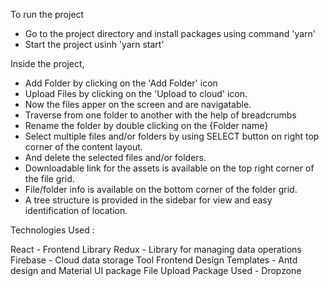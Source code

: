 To run the project 
 - Go to the project directory and install packages using command 'yarn'
 - Start the project usinh 'yarn start'

Inside the project,
 - Add Folder by clicking on the 'Add Folder' icon
 - Upload Files by clicking on the 'Upload to cloud' icon. 
 - Now the files apper on the screen and are navigatable.
 - Traverse from one folder to another with the help of breadcrumbs
 - Rename the folder by double clicking on the {Folder name}
 - Select multiple files and/or folders by using SELECT button on right top corner of the content layout.
 - And delete the selected files and/or folders.
 - Downloadable link for the assets is available on the top right corner of the file grid.
 - File/folder info is available on the bottom corner of the folder grid.
 - A tree structure is provided in the sidebar for view and easy identification of location.


 Technologies Used :

 React - Frontend Library
 Redux - Library for managing data operations
 Firebase - Cloud data storage Tool
 Frontend Design Templates - Antd design and Material UI package
 File Upload Package Used - Dropzone

 